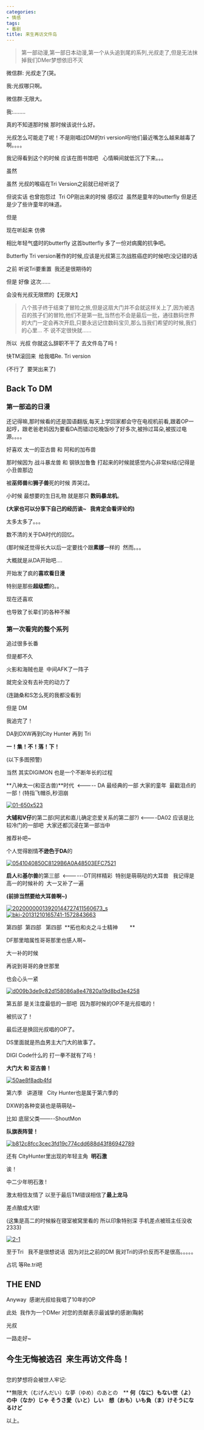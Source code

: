 ```yaml
---
categories:
- 情感
tags:
- 番剧
title: 来生再访文件岛
---
```







> 第一部动漫,第一部日本动漫,第一个从头追到尾的系列,光叔走了,但是无法抹掉我们DMer梦想依旧不灭





微信群: 光叔走了(哭。

我:光叔哪只啊。

微信群:无限大。

我:........



真的不知道那时候 那时候该说什么好。



光叔怎么可能走了呢！不是刚唱过DM的tri version吗!他们最近嘴怎么越来越毒了啊。。。。




我记得看到这个的时候 应该在图书馆吧   心情瞬间就低沉了下来。。。



虽然



虽然 光叔的喉癌在Tri Version之前就已经听说了

但说实话 也曾抱怨过  Tri OP刚出来的时候 感叹过  虽然是童年的butterfly 但是还是少了些许童年的味道。

但是

现在听起来 仿佛

相比年轻气盛时的butterfly 这首butterfly 多了一份对病魔的抗争吧。

Butterfly Tri version著作的时候,应该是光叔第三次战胜癌症的时候吧(没记错的话



之前 听说Tri要重置  我还是很期待的

但是 好像 这次......

会没有光叔无限燃的【无限大】





<blockquote>八个孩子终于结束了冒险之旅,但是这扇大门并不会就这样关上了,因为被选召的孩子们的冒险,他们不是第一批,当然也不会是最后一批，通往数码世界的大门一定会再次开启,只要永远记住数码宝贝,那么当我们希望的时候,我们的心里... 不 说不定很快就......</blockquote>



所以  光叔 你就这么辞职不干了 去文件岛了吗！

快TM滚回来  给我唱Re. Tri version

(不行了  要哭出来了)









## Back To DM





### 第一部追的日漫



还记得嘛,那时候看的还是国语翻版,每天上学回家都会守在电视机前看,跟着OP一起哼，跟老爸老妈因为要看DA而错过吃晚饭吵了好多次,被拎过耳朵,被拔过电源。。。。

好喜欢 太一的亚古兽 和 阿和的加布兽

那时候因为 战斗暴龙兽 和 钢铁加鲁鲁 打起来的时候就感觉内心非常纠结(记得是小丑兽那边

被**巫师兽**和**狮子兽**死的时候 弄哭过。

小时候 最想要的生日礼物 就是那只 **数码暴龙机**。

**(大家也可以分享下自己的经历诶~   我肯定会看评论的)**

太多太多了。。。

数不清的关于DA时代的回忆。

(那时候还觉得长大以后一定要找个跟**素娜**一样的  然而。。。



大概就是从DA开始吧....

开始发了疯的**喜欢看日漫**

特别是那些**超级燃**的。。

现在还喜欢

也导致了长辈们的各种不解





### 第一次看完的整个系列



追过很多长番

但是都不久

火影和海贼也是  中间AFK了一阵子

就完全没有去补完的动力了

(连鼬桑和S怎么死的我都没看到

但是 DM

我追完了！

DA到DXW再到City Hunter 再到 Tri

**一！集！不！落！下！**

(以下多图预警)

当然 其实DIGIMON 也是一个不断年长的过程

**八神太一(和亚古兽)**时代  <----- DA 最经典的一部 大家的童年  最戳泪点的一部！(特指飞帽杀,秒泪崩

[![01-650x523](http://scnace.cc/wordpress/wp-content/uploads/2016/04/01-650x523-300x241.jpg)](http://scnace.cc/wordpress/wp-content/uploads/2016/04/01-650x523.jpg)



**大辅和V仔**的第二部(阿武和嘉儿确定恋爱关系的第二部?) <----DA02 应该是比较冷门的一部吧  大家还都沉浸在第一部当中

推荐补吧~

个人觉得剧情**不逊色于DA**的

[![0541040850C8129B6A0A48503EFC7521](http://scnace.cc/wordpress/wp-content/uploads/2016/04/0541040850C8129B6A0A48503EFC7521-300x169.jpg)](http://scnace.cc/wordpress/wp-content/uploads/2016/04/0541040850C8129B6A0A48503EFC7521.jpg)



**启人**和**基尔兽**的第三部  <------DT同样精彩  特别是萌萌哒的大耳兽   我记得是高一的时候补的  大一又补了一遍

**(前排当然要给大耳兽啊~)**

[![20200000013920144727411560673_s](http://scnace.cc/wordpress/wp-content/uploads/2016/04/20200000013920144727411560673_s-300x240.jpg)](http://scnace.cc/wordpress/wp-content/uploads/2016/04/20200000013920144727411560673_s.jpg)        [![bki-20131210165741-1572843663](http://scnace.cc/wordpress/wp-content/uploads/2016/04/bki-20131210165741-1572843663-252x300.png)](http://scnace.cc/wordpress/wp-content/uploads/2016/04/bki-20131210165741-1572843663.png)



第四部  第四部   第四部  **拓也和炎之斗士精神        **

DF那里暗属性哥哥那里也感人啊~

大一补的时候

再说到哥哥的身世那里

也会心头一紧

[![d009b3de9c82d158086a8e47820a19d8bd3e4258](http://scnace.cc/wordpress/wp-content/uploads/2016/04/d009b3de9c82d158086a8e47820a19d8bd3e4258-300x225.jpg)](http://scnace.cc/wordpress/wp-content/uploads/2016/04/d009b3de9c82d158086a8e47820a19d8bd3e4258.jpg)



第五部 是关注度最低的一部吧  因为那时候的OP不是光叔唱的！

被抗议了！

最后还是换回光叔唱的OP了。

DS里面就是热血男主大门大的故事了。

DIGI Code什么的 打一拳不就有了吗！



**大门大 和 亚古兽！**

[![50ae8f8adb4fd](http://scnace.cc/wordpress/wp-content/uploads/2016/04/50ae8f8adb4fd-210x300.jpg)](http://scnace.cc/wordpress/wp-content/uploads/2016/04/50ae8f8adb4fd.jpg)



第六季   讲道理   City Hunter也是属于第六季的

DXW的各种变装也是萌萌哒~

比如 底层父类——--ShoutMon

**队旗表阵营！**

[![b812c8fcc3cec3fd19c774cdd688d43f86942789](http://scnace.cc/wordpress/wp-content/uploads/2016/04/b812c8fcc3cec3fd19c774cdd688d43f86942789-300x216.jpg)](http://scnace.cc/wordpress/wp-content/uploads/2016/04/b812c8fcc3cec3fd19c774cdd688d43f86942789.jpg)



还有 CityHunter里出现的年轻主角  **明石激**

诶！

中二少年明石激 !

激太相信友情了 以至于最后TM错误相信了**最上龙马**

差点酿成大错!

(这集是高二的时候躲在寝室被窝里看的 所以印象特别深 手机差点被班主任没收2333)

[![2-1](http://scnace.cc/wordpress/wp-content/uploads/2016/04/2-1-300x168.png)](http://scnace.cc/wordpress/wp-content/uploads/2016/04/2-1.png)





至于Tri   我不是很想说话  因为对比之前的DM 我对Tri的评价反而不是很高。。。。。

占坑 等Re.tri吧





## THE END





Anyway  感谢光叔给我唱了10年的OP

此处  我作为一个DMer 对您的贡献表示最诚挚的感谢(鞠躬



光叔

一路走好~





## 今生无悔被选召  来生再访文件岛！







##





您的梦想将会被世人牢记:



**無限大（むげんだい）な夢（ゆめ）のあとの　**
**何（なに）もない世（よ）の中（なか）じゃ**
**そうさ愛（いと）しい　想（おも）いも負（ま）けそうになるけど**





以上。
